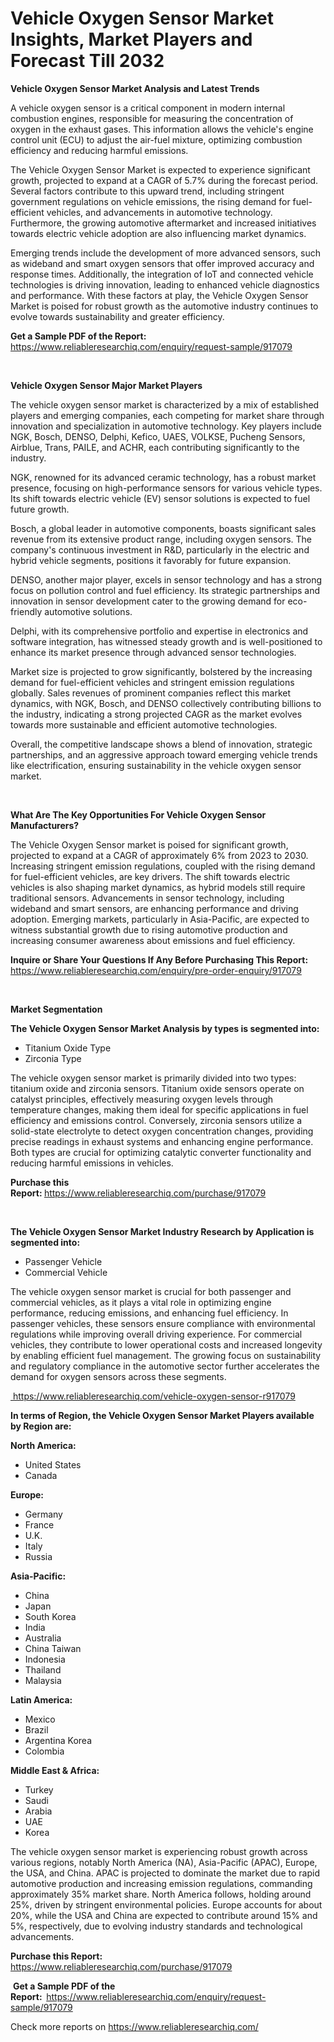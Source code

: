 <p><h1>Vehicle Oxygen Sensor Market Insights, Market Players and Forecast Till 2032</h1></p><p><strong>Vehicle Oxygen Sensor Market Analysis and Latest Trends</strong></p>
<p><p>A vehicle oxygen sensor is a critical component in modern internal combustion engines, responsible for measuring the concentration of oxygen in the exhaust gases. This information allows the vehicle's engine control unit (ECU) to adjust the air-fuel mixture, optimizing combustion efficiency and reducing harmful emissions.</p><p>The Vehicle Oxygen Sensor Market is expected to experience significant growth, projected to expand at a CAGR of 5.7% during the forecast period. Several factors contribute to this upward trend, including stringent government regulations on vehicle emissions, the rising demand for fuel-efficient vehicles, and advancements in automotive technology. Furthermore, the growing automotive aftermarket and increased initiatives towards electric vehicle adoption are also influencing market dynamics.</p><p>Emerging trends include the development of more advanced sensors, such as wideband and smart oxygen sensors that offer improved accuracy and response times. Additionally, the integration of IoT and connected vehicle technologies is driving innovation, leading to enhanced vehicle diagnostics and performance. With these factors at play, the Vehicle Oxygen Sensor Market is poised for robust growth as the automotive industry continues to evolve towards sustainability and greater efficiency.</p></p>
<p><strong>Get a Sample PDF of the Report:&nbsp;</strong> <a href="https://www.reliableresearchiq.com/enquiry/request-sample/917079?utm_campaign=2730&utm_medium=2&utm_source=Github&utm_content=ia&utm_term=30032025&utm_id=vehicle-oxygen-sensor">https://www.reliableresearchiq.com/enquiry/request-sample/917079</a></p>
<p>&nbsp;</p>
<p><strong>Vehicle Oxygen Sensor Major Market Players</strong></p>
<p><p>The vehicle oxygen sensor market is characterized by a mix of established players and emerging companies, each competing for market share through innovation and specialization in automotive technology. Key players include NGK, Bosch, DENSO, Delphi, Kefico, UAES, VOLKSE, Pucheng Sensors, Airblue, Trans, PAILE, and ACHR, each contributing significantly to the industry.</p><p>NGK, renowned for its advanced ceramic technology, has a robust market presence, focusing on high-performance sensors for various vehicle types. Its shift towards electric vehicle (EV) sensor solutions is expected to fuel future growth.</p><p>Bosch, a global leader in automotive components, boasts significant sales revenue from its extensive product range, including oxygen sensors. The company's continuous investment in R&D, particularly in the electric and hybrid vehicle segments, positions it favorably for future expansion.</p><p>DENSO, another major player, excels in sensor technology and has a strong focus on pollution control and fuel efficiency. Its strategic partnerships and innovation in sensor development cater to the growing demand for eco-friendly automotive solutions.</p><p>Delphi, with its comprehensive portfolio and expertise in electronics and software integration, has witnessed steady growth and is well-positioned to enhance its market presence through advanced sensor technologies.</p><p>Market size is projected to grow significantly, bolstered by the increasing demand for fuel-efficient vehicles and stringent emission regulations globally. Sales revenues of prominent companies reflect this market dynamics, with NGK, Bosch, and DENSO collectively contributing billions to the industry, indicating a strong projected CAGR as the market evolves towards more sustainable and efficient automotive technologies.</p><p>Overall, the competitive landscape shows a blend of innovation, strategic partnerships, and an aggressive approach toward emerging vehicle trends like electrification, ensuring sustainability in the vehicle oxygen sensor market.</p></p>
<p>&nbsp;</p>
<p><strong>What Are The Key Opportunities For Vehicle Oxygen Sensor Manufacturers?</strong></p>
<p><p>The Vehicle Oxygen Sensor market is poised for significant growth, projected to expand at a CAGR of approximately 6% from 2023 to 2030. Increasing stringent emission regulations, coupled with the rising demand for fuel-efficient vehicles, are key drivers. The shift towards electric vehicles is also shaping market dynamics, as hybrid models still require traditional sensors. Advancements in sensor technology, including wideband and smart sensors, are enhancing performance and driving adoption. Emerging markets, particularly in Asia-Pacific, are expected to witness substantial growth due to rising automotive production and increasing consumer awareness about emissions and fuel efficiency.</p></p>
<p><strong>Inquire or Share Your Questions If Any Before Purchasing This Report:</strong> <a href="https://www.reliableresearchiq.com/enquiry/pre-order-enquiry/917079?utm_campaign=2730&utm_medium=2&utm_source=Github&utm_content=ia&utm_term=30032025&utm_id=vehicle-oxygen-sensor">https://www.reliableresearchiq.com/enquiry/pre-order-enquiry/917079</a></p>
<p>&nbsp;</p>
<p><strong>Market Segmentation</strong></p>
<p><strong>The Vehicle Oxygen Sensor Market Analysis by types is segmented into:</strong></p>
<p><ul><li>Titanium Oxide Type</li><li>Zirconia Type</li></ul></p>
<p><p>The vehicle oxygen sensor market is primarily divided into two types: titanium oxide and zirconia sensors. Titanium oxide sensors operate on catalyst principles, effectively measuring oxygen levels through temperature changes, making them ideal for specific applications in fuel efficiency and emissions control. Conversely, zirconia sensors utilize a solid-state electrolyte to detect oxygen concentration changes, providing precise readings in exhaust systems and enhancing engine performance. Both types are crucial for optimizing catalytic converter functionality and reducing harmful emissions in vehicles.</p></p>
<p><strong>Purchase this Report:&nbsp;</strong><a href="https://www.reliableresearchiq.com/purchase/917079?utm_campaign=2730&utm_medium=2&utm_source=Github&utm_content=ia&utm_term=30032025&utm_id=vehicle-oxygen-sensor">https://www.reliableresearchiq.com/purchase/917079</a></p>
<p>&nbsp;</p>
<p><strong>The Vehicle Oxygen Sensor Market Industry Research by Application is segmented into:</strong></p>
<p><ul><li>Passenger Vehicle</li><li>Commercial Vehicle</li></ul></p>
<p><p>The vehicle oxygen sensor market is crucial for both passenger and commercial vehicles, as it plays a vital role in optimizing engine performance, reducing emissions, and enhancing fuel efficiency. In passenger vehicles, these sensors ensure compliance with environmental regulations while improving overall driving experience. For commercial vehicles, they contribute to lower operational costs and increased longevity by enabling efficient fuel management. The growing focus on sustainability and regulatory compliance in the automotive sector further accelerates the demand for oxygen sensors across these segments.</p></p>
<p><a href="https://www.reliableresearchiq.com/vehicle-oxygen-sensor-r917079?utm_campaign=2730&utm_medium=2&utm_source=Github&utm_content=ia&utm_term=30032025&utm_id=vehicle-oxygen-sensor">&nbsp;https://www.reliableresearchiq.com/vehicle-oxygen-sensor-r917079</a></p>
<p><strong>In terms of Region, the Vehicle Oxygen Sensor Market Players available by Region are:</strong></p>
<p>
    <p> <strong> North America: </strong>
        <ul>
            <li>United States</li>
            <li>Canada</li>
        </ul>
        </p> 
    <p> <strong> Europe: </strong>
        <ul>
            <li>Germany</li>
            <li>France</li>
            <li>U.K.</li>
            <li>Italy</li>
            <li>Russia</li>
        </ul>
        </p> 
    <p> <strong> Asia-Pacific: </strong>
        <ul>
            <li>China</li>
            <li>Japan</li>
            <li>South Korea</li>
            <li>India</li>
            <li>Australia</li>
            <li>China Taiwan</li>
            <li>Indonesia</li>
            <li>Thailand</li>
            <li>Malaysia</li>
        </ul>
        </p> 
    <p> <strong> Latin America: </strong>
        <ul>
            <li>Mexico</li>
            <li>Brazil</li>
            <li>Argentina Korea</li>
            <li>Colombia</li>
        </ul>
        </p> 
    <p> <strong> Middle East & Africa: </strong>
        <ul>
            <li>Turkey</li>
            <li>Saudi</li>
            <li>Arabia</li>
            <li>UAE</li>
            <li>Korea</li>
        </ul>
    </p>
    </p>
<p><p>The vehicle oxygen sensor market is experiencing robust growth across various regions, notably North America (NA), Asia-Pacific (APAC), Europe, the USA, and China. APAC is projected to dominate the market due to rapid automotive production and increasing emission regulations, commanding approximately 35% market share. North America follows, holding around 25%, driven by stringent environmental policies. Europe accounts for about 20%, while the USA and China are expected to contribute around 15% and 5%, respectively, due to evolving industry standards and technological advancements.</p></p>
<p><strong>Purchase this Report: </strong><a href="https://www.reliableresearchiq.com/purchase/917079?utm_campaign=2730&utm_medium=2&utm_source=Github&utm_content=ia&utm_term=30032025&utm_id=vehicle-oxygen-sensor">https://www.reliableresearchiq.com/purchase/917079</a></p>
<p>&nbsp;<strong>Get a Sample PDF of the Report:&nbsp;&nbsp;</strong><a href="https://www.reliableresearchiq.com/enquiry/request-sample/917079?utm_campaign=2730&utm_medium=2&utm_source=Github&utm_content=ia&utm_term=30032025&utm_id=vehicle-oxygen-sensor">https://www.reliableresearchiq.com/enquiry/request-sample/917079</a></p>
<p><strong></strong></p>
<p>Check more reports on <a href="https://www.reliableresearchiq.com/?utm_campaign=2730&utm_medium=2&utm_source=Github&utm_content=ia&utm_term=30032025&utm_id=vehicle-oxygen-sensor">https://www.reliableresearchiq.com/</a></p>